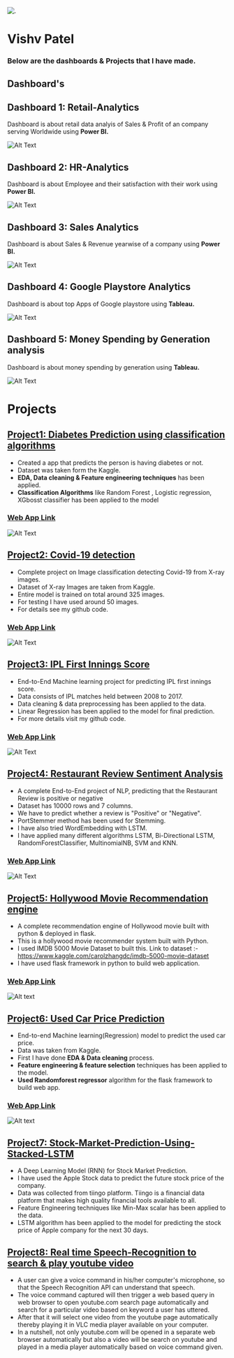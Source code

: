 ![.](/images/myphoto.png)

# **Vishv Patel**

### Below are the dashboards & Projects that I have made.

## **Dashboard's**

## Dashboard 1: Retail-Analytics

Dashboard is about retail data analyis of Sales & Profit of an company serving Worldwide using **Power BI.**

![Alt Text](/images/retail_analytics.gif)

## Dashboard 2: HR-Analytics

Dashboard is about Employee and their satisfaction with their work using **Power BI.**

![Alt Text](/images/hr_analytics.gif)

## Dashboard 3: Sales Analytics

Dashboard is about Sales & Revenue yearwise of a company using **Power BI.**

![Alt Text](/images/sales_analytics.gif)

## Dashboard 4: Google Playstore Analytics

Dashboard is about top Apps of Google playstore using **Tableau.**

![Alt Text](/dashboard's/Google_play_store.png)

## Dashboard 5: Money Spending by Generation analysis

Dashboard is about money spending by generation using **Tableau.**

![Alt Text](/images/money_spending.gif)


# **Projects**

## [Project1: Diabetes Prediction using classification algorithms](https://github.com/vishvpatel-97/Diabetes_predictor)
- Created a app that predicts the person is having diabetes or not.
- Dataset was taken form the Kaggle.
- **EDA, Data cleaning & Feature engineering techniques** has been applied.
- **Classification Algorithms** like Random Forest , Logistic regression, XGbosst classifier has been applied to the model

### [**Web App Link**](http://diabetes-predictor-app-ml.herokuapp.com/)

![Alt Text](/images/Diabetes.gif)

## [Project2: Covid-19 detection](https://github.com/vishvpatel-97/Covid-19-Detection-Project)
- Complete project on Image classification detecting Covid-19 from X-ray images.
- Dataset of X-ray Images are taken from Kaggle.
- Entire model is trained on total around 325 images.
- For testing I have used around 50 images.
- For details see my github code.

### [**Web App Link**](https://covid19-xray-detection.herokuapp.com/)

![Alt Text](/images/covid19.gif)

## [Project3: IPL First Innings Score](https://github.com/vishvpatel-97/IPL_Score_prediction)
- End-to-End Machine learning project for predicting IPL first innings score.
- Data consists of IPL matches held between 2008 to 2017.
- Data cleaning & data preprocessing has been applied to the data.
- Linear Regression has been applied to the model for final prediction.
- For more details visit my github code.

### [**Web App Link**](https://vishviplscoreprediction.herokuapp.com/)

![Alt Text](/images/IPL.gif)

## [Project4: Restaurant Review Sentiment Analysis](https://github.com/vishvpatel-97/Restaurant-Review-Sentiment-Analysis)
- A complete End-to-End project of NLP, predicting that the Restaurant Review is positive or negative
- Dataset has 10000 rows and 7 columns.
- We have to predict whether a review is "Positive" or "Negative".
- PortStemmer method has been used for Stemming.
- I have also tried WordEmbedding with LSTM.
- I have applied many different algorithms LSTM, Bi-Directional LSTM, RandomForestClassifier, MultinomialNB, SVM and KNN.

### [**Web App Link**](https://restaurants-sentiment-analysis.herokuapp.com/)

![Alt Text](/images/restaurant.gif)

## [Project5: Hollywood Movie Recommendation engine](https://github.com/vishvpatel-97/Hollywood-Movie-recommedation-Engine-End-to-End)
- A complete recommendation engine of Hollywood movie built with python & deployed in flask.
- This is a hollywood movie recommender system built with Python. 
- I used IMDB 5000 Movie Dataset to built this. Link to dataset :- https://www.kaggle.com/carolzhangdc/imdb-5000-movie-dataset
- I have used flask framework in python to build web application.

### [**Web App Link**](https://movie-recommendor-engine.herokuapp.com/)

![Alt text](/images/movie.gif)

## [Project6: Used Car Price Prediction](https://github.com/vishvpatel-97/car-price-prediction)
- End-to-end Machine learning(Regression) model to predict the used car price.
- Data was taken from Kaggle.
- First I have done **EDA & Data cleaning** process.
- **Feature engineering & feature selection** techniques has been applied to the model.
- **Used Randomforest regressor** algorithm for the flask framework to build web app.

### [**Web App Link**](https://carpricepredictionmodel.herokuapp.com/)

![Alt text](/images/carmodel.gif)

## [Project7: Stock-Market-Prediction-Using-Stacked-LSTM](https://github.com/vishvpatel-97/Stock-Market-Prediction-Using-Stacked-LSTM)
- A Deep Learning Model (RNN) for Stock Market Prediction.
- I have used the Apple Stock data to predict the future stock price of the company.
- Data was collected from tiingo platform. Tiingo is a financial data platform that makes high quality financial tools available to all.
- Feature Engineering techniques like Min-Max scalar has been applied to the data.
- LSTM algorithm has been applied to the model for predicting the stock price of Apple company for the next 30 days.

## [Project8: Real time Speech-Recognition to search & play youtube video](https://github.com/vishvpatel-97/Speech-Recognition)
- A user can give a voice command in his/her computer's microphone, so that the Speech Recognition API can understand that speech.
- The voice command captured will then trigger a web based query in web browser to open youtube.com search page automatically and search for a particular video based on keyword a user has uttered.
- After that it will select one video from the youtube page automatically thereby playing it in VLC media player available on your computer.
- In a nutshell, not only youtube.com will be opened in a separate web browser automatically but also a video will be search on youtube and played in a media player automatically based on voice command given.






